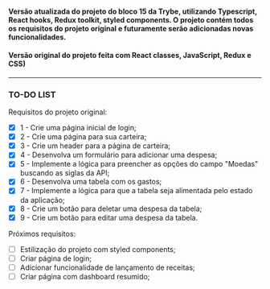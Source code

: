 #### Versão atualizada do projeto do bloco 15 da Trybe, utilizando Typescript, React hooks, Redux toolkit, styled components. O projeto contém todos os requisitos do projeto original e futuramente serão adicionadas novas funcionalidades.
#### Versão original do projeto feita com React classes, JavaScript, Redux e CSS)

---
### TO-DO LIST

Requisitos do projeto original:
- [X]  1 - Crie uma página inicial de login;
- [X]  2 - Crie uma página para sua carteira;
- [X]  3 - Crie um header para a página de carteira;
- [X]  4 - Desenvolva um formulário para adicionar uma despesa;
- [X]  5 - Implemente a lógica para preencher as opções do campo "Moedas" buscando as siglas da API;
- [X]  6 - Desenvolva uma tabela com os gastos;
- [X]  7 - Implemente a lógica para que a tabela seja alimentada pelo estado da aplicação;
- [X]  8 - Crie um botão para deletar uma despesa da tabela;
- [X]  9 - Crie um botão para editar uma despesa da tabela.

Próximos requisitos:
- [ ] Estilização do projeto com styled components;
- [ ] Criar página de login;
- [ ] Adicionar funcionalidade de lançamento de receitas;
- [ ] Criar página com dashboard resumido;
